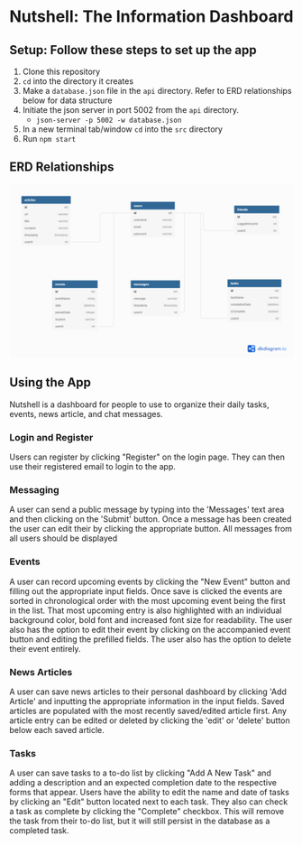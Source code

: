 # Nutshell: The Information Dashboard

## Setup: Follow these steps to set up the app

1. Clone this repository
2. `cd` into the directory it creates
3. Make a `database.json` file in the `api` directory. Refer to ERD relationships below for data structure
4. Initiate the json server in port 5002 from the `api` directory.
    * `json-server -p 5002 -w database.json`
4. In a new terminal tab/window `cd` into the `src` directory
5. Run `npm start`

## ERD Relationships

![nutshell ERD](./Nutshell_ERD.png)

## Using the App

Nutshell is a dashboard for people to use to organize their daily tasks, events, news article, and chat messages.

### Login and Register
Users can register by clicking "Register" on the login page. They can then use their registered email to login to the app.

### Messaging
A user can send a public message by typing into the 'Messages' text area and then clicking on the 'Submit' button. Once a message has been created the user can edit their by clicking the appropriate button. All messages from all users should be displayed

### Events

A user can record upcoming events by clicking the "New Event" button and filling out the appropriate input fields. Once save is clicked the events are sorted in chronological order with the most upcoming event being the first in the list. That most upcoming entry is also highlighted with an individual background color, bold font and increased font size for readability. The user also has the option to edit their event by clicking on the accompanied event button and editing the prefilled fields. The user also has the option to delete their event entirely. 

### News Articles

A user can save news articles to their personal dashboard by clicking 'Add Article' and inputting the appropriate information in the input fields. Saved articles are populated with the most recently saved/edited article first. Any article entry can be edited or deleted by clicking the 'edit' or 'delete' button below each saved article.

### Tasks

A user can save tasks to a to-do list by clicking "Add A New Task" and adding a description and an expected completion date to the respective forms that appear. Users have the ability to edit the name and date of tasks by clicking an "Edit" button located next to each task. They also can check a task as complete by clicking the "Complete" checkbox. This will remove the task from their to-do list, but it will still persist in the database as a completed task. 